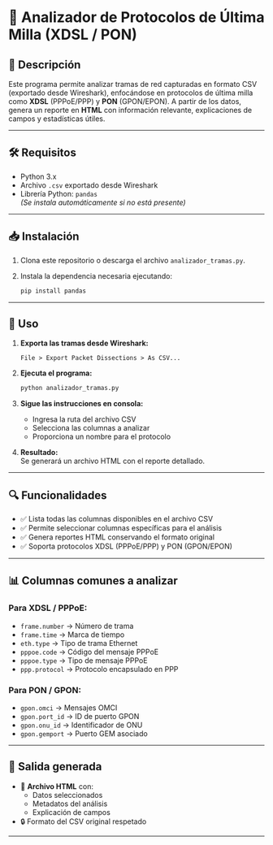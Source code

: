 

# 📡 Analizador de Protocolos de Última Milla (XDSL / PON)

## 📝 Descripción

Este programa permite analizar tramas de red capturadas en formato CSV (exportado desde Wireshark), enfocándose en protocolos de última milla como **XDSL** (PPPoE/PPP) y **PON** (GPON/EPON). A partir de los datos, genera un reporte en **HTML** con información relevante, explicaciones de campos y estadísticas útiles.

---

## 🛠️ Requisitos

- Python 3.x
- Archivo `.csv` exportado desde Wireshark
- Librería Python: `pandas`  
  *(Se instala automáticamente si no está presente)*

---

## 📥 Instalación

1. Clona este repositorio o descarga el archivo `analizador_tramas.py`.

2. Instala la dependencia necesaria ejecutando:

   ```bash
   pip install pandas
   ```

---

## 🚀 Uso

1. **Exporta las tramas desde Wireshark:**

   ```
   File > Export Packet Dissections > As CSV...
   ```

2. **Ejecuta el programa:**

   ```bash
   python analizador_tramas.py
   ```

3. **Sigue las instrucciones en consola:**

   - Ingresa la ruta del archivo CSV
   - Selecciona las columnas a analizar
   - Proporciona un nombre para el protocolo

4. **Resultado:**  
   Se generará un archivo HTML con el reporte detallado.

---

## 🔍 Funcionalidades

- ✅ Lista todas las columnas disponibles en el archivo CSV
- ✅ Permite seleccionar columnas específicas para el análisis
- ✅ Genera reportes HTML conservando el formato original
- ✅ Soporta protocolos XDSL (PPPoE/PPP) y PON (GPON/EPON)

---

## 📊 Columnas comunes a analizar

### Para XDSL / PPPoE:

- `frame.number` → Número de trama  
- `frame.time` → Marca de tiempo  
- `eth.type` → Tipo de trama Ethernet  
- `pppoe.code` → Código del mensaje PPPoE  
- `pppoe.type` → Tipo de mensaje PPPoE  
- `ppp.protocol` → Protocolo encapsulado en PPP  

### Para PON / GPON:

- `gpon.omci` → Mensajes OMCI  
- `gpon.port_id` → ID de puerto GPON  
- `gpon.onu_id` → Identificador de ONU  
- `gpon.gemport` → Puerto GEM asociado  

---

## 📂 Salida generada

- 🧾 **Archivo HTML** con:
  - Datos seleccionados
  - Metadatos del análisis
  - Explicación de campos
- 🔒 Formato del CSV original respetado

---




